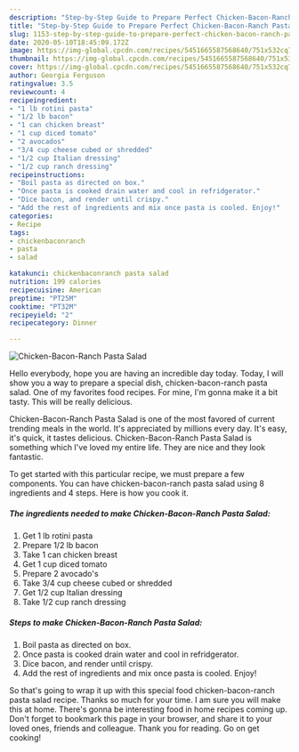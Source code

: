 ```yaml
---
description: "Step-by-Step Guide to Prepare Perfect Chicken-Bacon-Ranch Pasta Salad"
title: "Step-by-Step Guide to Prepare Perfect Chicken-Bacon-Ranch Pasta Salad"
slug: 1153-step-by-step-guide-to-prepare-perfect-chicken-bacon-ranch-pasta-salad
date: 2020-05-10T18:45:09.172Z
image: https://img-global.cpcdn.com/recipes/5451665587568640/751x532cq70/chicken-bacon-ranch-pasta-salad-recipe-main-photo.jpg
thumbnail: https://img-global.cpcdn.com/recipes/5451665587568640/751x532cq70/chicken-bacon-ranch-pasta-salad-recipe-main-photo.jpg
cover: https://img-global.cpcdn.com/recipes/5451665587568640/751x532cq70/chicken-bacon-ranch-pasta-salad-recipe-main-photo.jpg
author: Georgia Ferguson
ratingvalue: 3.5
reviewcount: 4
recipeingredient:
- "1 lb rotini pasta"
- "1/2 lb bacon"
- "1 can chicken breast"
- "1 cup diced tomato"
- "2 avocados"
- "3/4 cup cheese cubed or shredded"
- "1/2 cup Italian dressing"
- "1/2 cup ranch dressing"
recipeinstructions:
- "Boil pasta as directed on box."
- "Once pasta is cooked drain water and cool in refridgerator."
- "Dice bacon, and render until crispy."
- "Add the rest of ingredients and mix once pasta is cooled. Enjoy!"
categories:
- Recipe
tags:
- chickenbaconranch
- pasta
- salad

katakunci: chickenbaconranch pasta salad 
nutrition: 199 calories
recipecuisine: American
preptime: "PT25M"
cooktime: "PT32M"
recipeyield: "2"
recipecategory: Dinner

---
```



![Chicken-Bacon-Ranch Pasta Salad](https://img-global.cpcdn.com/recipes/5451665587568640/751x532cq70/chicken-bacon-ranch-pasta-salad-recipe-main-photo.jpg)

Hello everybody, hope you are having an incredible day today. Today, I will show you a way to prepare a special dish, chicken-bacon-ranch pasta salad. One of my favorites food recipes. For mine, I'm gonna make it a bit tasty. This will be really delicious.



Chicken-Bacon-Ranch Pasta Salad is one of the most favored of current trending meals in the world. It's appreciated by millions every day. It's easy, it's quick, it tastes delicious. Chicken-Bacon-Ranch Pasta Salad is something which I've loved my entire life. They are nice and they look fantastic.


To get started with this particular recipe, we must prepare a few components. You can have chicken-bacon-ranch pasta salad using 8 ingredients and 4 steps. Here is how you cook it.

<!--inarticleads1-->

##### The ingredients needed to make Chicken-Bacon-Ranch Pasta Salad:

1. Get 1 lb rotini pasta
1. Prepare 1/2 lb bacon
1. Take 1 can chicken breast
1. Get 1 cup diced tomato
1. Prepare 2 avocado&#39;s
1. Take 3/4 cup cheese cubed or shredded
1. Get 1/2 cup Italian dressing
1. Take 1/2 cup ranch dressing




<!--inarticleads2-->

##### Steps to make Chicken-Bacon-Ranch Pasta Salad:

1. Boil pasta as directed on box.
1. Once pasta is cooked drain water and cool in refridgerator.
1. Dice bacon, and render until crispy.
1. Add the rest of ingredients and mix once pasta is cooled. Enjoy!




So that's going to wrap it up with this special food chicken-bacon-ranch pasta salad recipe. Thanks so much for your time. I am sure you will make this at home. There's gonna be interesting food in home recipes coming up. Don't forget to bookmark this page in your browser, and share it to your loved ones, friends and colleague. Thank you for reading. Go on get cooking!
